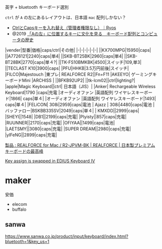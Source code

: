 英字 + bluetooth キーボード選別

`ctrl` が `A` の左にあるレイアウトは、日本語 `mac` 配列しかない？

- [CtrlとCapsキーを入れ替え（管理者権限なし）｜Ryos](https://note.com/ryopc/n/ne2692434f23f)
- @2019 [「Aの左」に位置するキーに文化を見る　キーボード配列とコンピュータの歴史](https://www.itmedia.co.jp/news/articles/1912/17/news102.html)


|vender|型番|価格|caps/ctrl|その他|
|-|-|-|-|-|-|
||KX700MPG|15950|caps|
||A7726121|2240|caps|単4|
||SKB-BT25BK|2960|caps|単4|
||SKB-BT28BK|2770|caps|単４?|
||TK-FS10BMKBK|4500|スイッチ|109,単3|
||TECLAST K10|3900|caps|
|PFU|HHKB|3.5万円前後|スイッチ|
|FILCO|Majestouch
|東プレ| REALFORCE R2||Fn+F11
|AKEEYO| ゲーミングキーボードMini
|ARCHISS |
||BFKB92UP2|
||tk-lcm02||ctrl|lighting?|
|apple|Magic Keyboard||ctrl| 日本語（JIS）|
|Anker| Rechargeable Wireless Keyboard|1790 |caps|充電
|オーディオファン |英語配列 ワイヤレスキーボード|1866| caps|単４|
|オーディオファン |英語配列 ワイヤレスキーボード|1493| caps|単４|
|FELiCON| 308i|2959|caps|電池
| Ajazz | 308i|4480|caps|電池
|バッファロー|BSKBB335SV|2049|caps|単４|
|	KMXDD||2999|caps|
|SHEYI||1548|
|DB1||2199|caps|充電|
|Plyisty||857|caps|充電|
|RUUNNER||2170|caps|充電|
|OFIYAA||1499|caps|電池|
|LAETSMY||3080|caps|充電|
|SUPER DREAM||2980|caps|充電|
|yIFeNG||2899|caps|充電|








[製品 : REALFORCE for Mac / R2-JPVM-BK | REALFORCE | 日本製プレミアムキーボードの最高峰](https://www.realforce.co.jp/products/discontinued/R2-JPVM-BK/)

[Key assign is swapped in EDIUS Keyboard IV](https://www.ediusworld.com/jp/support/faq/4572.html)

# maker
安価
- elecom
- buffalo
##  sanwa
https://www.sanwa.co.jp/product/input/keyboard/index.html?bluetooth=1&key_us=1
